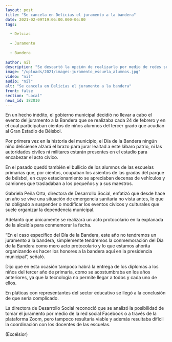 ```yaml
---
layout: post
title: "Se cancela en Delicias el juramento a la bandera"
date: 2021-02-09T19:06:00.000-06:00
tags:
  
  - Delcias
  
  - Juramento
  
  - Bandera
  
author: nil
description: "Se descartó la opción de realizarlo por medio de redes sociales o plataformas"
image: "/uploads/2021/images-juramento_escuela_alumnos.jpg"
video: "nil"
audio: "nil"
alt: "Se cancela en Delicias el juramento a la bandera"
front: false
section: "Local"
news_id: 182810
---
```


En un hecho inédito, el gobierno municipal decidió no llevar a cabo el evento del juramento a la Bandera que se realizaba cada 24 de febrero y en el cual participaban cientos de niños alumnos del tercer grado que acudían al Gran Estadio de Béisbol.

Por primera vez en la historia del municipio, el Día de la Bandera ningún niño deliciense alzará el brazo para jurar lealtad a este lábaro patrio, ni las autoridades civiles ni militares estarán presentes en el estadio para encabezar el acto cívico.

En el pasado quedó también el bullicio de los alumnos de las escuelas primarias que, por cientos, ocupaban los asientos de las gradas del parque de béisbol, en cuyo estacionamiento se apreciaban decenas de vehículos y camiones que trasladaban a los pequeños y a sus maestros.

Gabriela Peña Orta, directora de Desarrollo Social, enfatizó que desde hace un año se vive una situación de emergencia sanitaria no vista antes, lo que ha obligado a suspender o modificar los eventos cívicos y culturales que suele organizar la dependencia municipal.

Adelantó que únicamente se realizará un acto protocolario en la explanada de la alcaldía para conmemorar la fecha.

“En el caso específico del Día de la Bandera, este año no tendremos un juramento a la bandera, simplemente tendremos la conmemoración del Día de la Bandera como mero acto protocolario y lo que estamos ahorita organizando es hacer los honores a la bandera aquí en la presidencia municipal”, señaló.

Dijo que en esta ocasión tampoco habrá la entrega de los diplomas a los niños del tercer año de primaria, como se acostumbraba en los años anteriores, ya que la tecnología no permite llegar a todos y cada uno de ellos.

En pláticas con representantes del sector educativo se llegó a la conclusión de que sería complicado.

La directora de Desarrollo Social reconoció que se analizó la posibilidad de tomar el juramento por medio de la red social Facebook o a través de la plataforma Zoom, pero tampoco resultaría viable y además resultaba difícil la coordinación con los docentes de las escuelas.

(Excélsior)